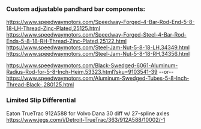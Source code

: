 ### Custom adjustable pandhard bar components:
https://www.speedwaymotors.com/Speedway-Forged-4-Bar-Rod-End-5-8-18-LH-Thread-Zinc-Plated,25125.html
https://www.speedwaymotors.com/Speedway-Forged-Steel-4-Bar-Rod-Ends-5-8-18-RH-Thread-Zinc-Plated,25122.html
https://www.speedwaymotors.com/Steel-Jam-Nut-5-8-18-LH,34349.html
https://www.speedwaymotors.com/Steel-Jam-Nut-5-8-18-RH,34356.html

https://www.speedwaymotors.com/Black-Swedged-6061-Aluminum-Radius-Rod-for-5-8-Inch-Heim,53323.html?sku=9103541-39
--or--
https://www.speedwaymotors.com/Aluminum-Swedged-Tubes-5-8-Inch-Thread-Black-,280125.html

### Limited Slip Differential
Eaton TrueTrac 912A588 for Volvo Dana 30 diff w/ 27-spline axles
https://www.jegs.com/i/Detroit-TrueTrac/363/912A588/10002/-1